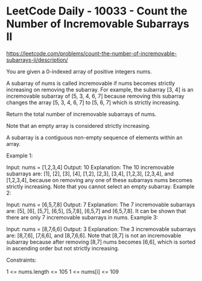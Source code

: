 # LeetCode Daily - 10033 - Count the Number of Incremovable Subarrays II

https://leetcode.com/problems/count-the-number-of-incremovable-subarrays-ii/description/

You are given a 0-indexed array of positive integers nums.

A subarray of nums is called incremovable if nums becomes strictly increasing on removing the subarray. For example, the subarray [3, 4] is an incremovable subarray of [5, 3, 4, 6, 7] because removing this subarray changes the array [5, 3, 4, 6, 7] to [5, 6, 7] which is strictly increasing.

Return the total number of incremovable subarrays of nums.

Note that an empty array is considered strictly increasing.

A subarray is a contiguous non-empty sequence of elements within an array.

 

Example 1:

Input: nums = [1,2,3,4]
Output: 10
Explanation: The 10 incremovable subarrays are: [1], [2], [3], [4], [1,2], [2,3], [3,4], [1,2,3], [2,3,4], and [1,2,3,4], because on removing any one of these subarrays nums becomes strictly increasing. Note that you cannot select an empty subarray.
Example 2:

Input: nums = [6,5,7,8]
Output: 7
Explanation: The 7 incremovable subarrays are: [5], [6], [5,7], [6,5], [5,7,8], [6,5,7] and [6,5,7,8].
It can be shown that there are only 7 incremovable subarrays in nums.
Example 3:

Input: nums = [8,7,6,6]
Output: 3
Explanation: The 3 incremovable subarrays are: [8,7,6], [7,6,6], and [8,7,6,6]. Note that [8,7] is not an incremovable subarray because after removing [8,7] nums becomes [6,6], which is sorted in ascending order but not strictly increasing.
 

Constraints:

1 <= nums.length <= 105
1 <= nums[i] <= 109